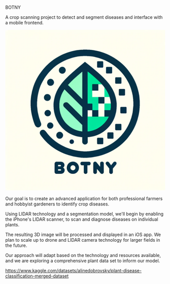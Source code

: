 BOTNY

A crop scanning project to detect and segment diseases and interface with a mobile frontend.

![alt text](https://github.com/SunnySood80/Data-Science-Capstone/blob/main/Botny.png)

Our goal is to create an advanced application for both professional farmers and hobbyist gardeners to identify crop diseases. 

Using LIDAR technology and a segmentation model, we'll begin by enabling the iPhone's LIDAR scanner, to scan and diagnose diseases on individual plants. 

The resulting 3D image will be processed and displayed in an iOS app. We plan to scale up to drone and LIDAR camera technology for larger fields in the future. 

Our approach will adapt based on the technology and resources available, and we are exploring a comprehensive plant data set to inform our model.

https://www.kaggle.com/datasets/alinedobrovsky/plant-disease-classification-merged-dataset
